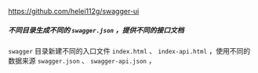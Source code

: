 https://github.com/helei112g/swagger-ui


##### 不同目录生成不同的 `swagger.json` ，提供不同的接口文档

`swagger` 目录新建不同的入口文件 `index.html` 、 `index-api.html` ，使用不同的数据来源 `swagger.json` 、 `swagger-api.json` ，